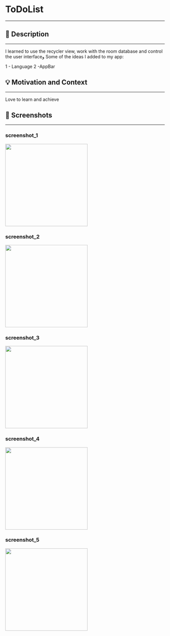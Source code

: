 
# ToDoList
---

<!--- <OWNER> BasilAlluqmani <REPOSITORY>ToDoList. -->
<!--- You can find both of these in the url bar when you open your repository in github. -->


## :scroll: Description
---
I learned to use the recycler view, work with the room database and control the user interfaceو
Some of the ideas I added to my app:

1 - Language
2 -AppBar

## :bulb: Motivation and Context
---
Love to learn and achieve

## :camera_flash: Screenshots
---
### screenshot_1
<img src="https://user-images.githubusercontent.com/91476827/139560880-82a79411-8e44-4a68-8904-b42b6951c55b.png" width="260">

### screenshot_2
<img src="https://user-images.githubusercontent.com/91476827/139560882-cdf7a061-3bd3-4ed3-a2ba-1d93d38af1b4.png" width="260">

### screenshot_3
<img src="https://user-images.githubusercontent.com/91476827/139560884-640912d7-c12c-41aa-98fa-6bdd4d6a5785.png" width="260">

### screenshot_4
<img src="https://user-images.githubusercontent.com/91476827/139560886-d1570a49-6e75-4283-a99a-4a3dd54aaf96.png" width="260">


### screenshot_5
<img src="https://user-images.githubusercontent.com/91476827/139560887-50ad2897-c9f6-44e7-b3cd-6f08fad744b7.png" width="260">



